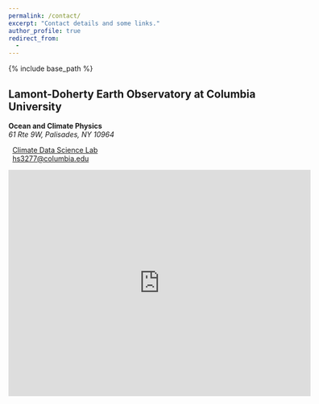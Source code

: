 ```yaml
---
permalink: /contact/
excerpt: "Contact details and some links."
author_profile: true
redirect_from: 
  - 
---
```


{% include base_path %}

## Lamont-Doherty Earth Observatory at Columbia University
**Ocean and Climate Physics**<br /> 
*61 Rte 9W, Palisades, NY 10964* <br /> 

<i class="fas fa-desktop" aria-hidden="true"></i>&nbsp;&nbsp;<a href="{{ site.author.uri }}" target="_blank">Climate Data Science Lab</a><br />
<i class="fas fa-envelope" aria-hidden="true"></i>&nbsp;&nbsp;<a href="hs3277@columbia.edu" target="_blank">hs3277@columbia.edu</a><br />

<iframe src="https://www.google.com/maps/embed?pb=!1m14!1m8!1m3!1d12043.964801565153!2d-73.9090525!3d41.0035658!3m2!1i1024!2i768!4f13.1!3m3!1m2!1s0x0%3A0x4ff244bfbdaca2f5!2sLamont-Doherty%20Earth%20Observatory!5e0!3m2!1sen!2sus!4v1605456212792!5m2!1sen!2sus" width="600" height="450" frameborder="0" style="border:0;" allowfullscreen="" aria-hidden="false" tabindex="0"></iframe><br />


<!-- <img src="/images/018_Telegrafenberg_Suering_Haus_PIK.jpg" alt="018_Telegrafenberg_Suering_Haus_PIK" title="PIK's Suering building at Telegrafenberg, Potsdam. Photo &copy; Andrea Künstle" width="450"><br />
<span style="font-size: 9pt;">PIK's Suering building at Telegrafenberg, Potsdam. Photo &copy; Andrea Künstle</span> -->

